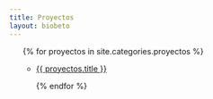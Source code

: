 ```yaml
---
title: Proyectos
layout: biobeto
---
```


<ul>
  {% for proyectos in site.categories.proyectos %}
    
+ <a href="web_betoromero{{ proyectos.url }}">{{ proyectos.title }}</a><br>
  
  {% endfor %}
 
</ul>